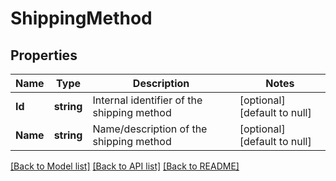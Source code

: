 # ShippingMethod

## Properties
Name | Type | Description | Notes
------------ | ------------- | ------------- | -------------
**Id** | **string** | Internal identifier of the shipping method | [optional] [default to null]
**Name** | **string** | Name/description of the shipping method | [optional] [default to null]

[[Back to Model list]](../README.md#documentation-for-models) [[Back to API list]](../README.md#documentation-for-api-endpoints) [[Back to README]](../README.md)


